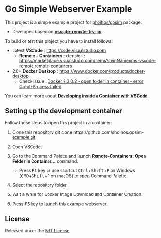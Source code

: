 # Go Simple Webserver Example

This project is a simple example project for [phoihos/gosim](https://github.com/phoihos/gosim) package. 
- Developed based on **[vscode-remote-try-go](https://github.com/microsoft/vscode-remote-try-go)**

To build or test this project you have to install follows:
- Latest **VSCode** : https://code.visualstudio.com
    - **Remote - Containers** extension : https://marketplace.visualstudio.com/items?itemName=ms-vscode-remote.remote-containers
- 2.0+ **Docker Desktop** : https://www.docker.com/products/docker-desktop
    - Check issue : [Docker 2.3.0.2 - open folder in container - error CreateProcess failed](https://github.com/microsoft/vscode-remote-release/issues/2975)

You can learn more about **[Developing inside a Container with VSCode](https://aka.ms/vscode-remote/containers)**.

## Setting up the development container

Follow these steps to open this project in a container:

1. Clone this repository
    git clone https://github.com/phoihos/gosim-example.git

2. Open VSCode.

3. Go to the Command Palette and launch **Remote-Containers: Open Folder in Container...** command.
   - Press <kbd>F1</kbd> key or use shortcut <kbd>Ctrl</kbd>+<kbd>Shift</kbd>+<kbd>P</kbd> on Windows (<kbd>CMD</kbd>+<kbd>Shift</kbd>+<kbd>P</kbd> on macOS) to open Command Palette.

4. Select the repository folder.

5. Wait a while for Docker Image Download and Container Creation.

6. Press <kbd>F5</kbd> key to launch this example webserver.

## License

Released under the [MIT License](LICENSE)
